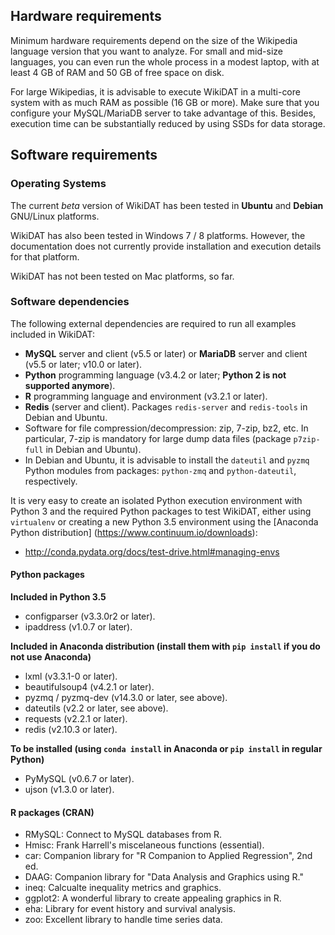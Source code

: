 Hardware requirements
---------------------
Minimum hardware requirements depend on the size of the Wikipedia language
version that you want to analyze. For small and mid-size languages, you can
even run the whole process in a modest laptop, with at least 4 GB of RAM and
50 GB of free space on disk.

For large Wikipedias, it is advisable to execute WikiDAT in a multi-core
system with as much RAM as possible (16 GB or more). Make sure that you 
configure your MySQL/MariaDB server to take advantage of this. Besides, 
execution time can be substantially reduced by using SSDs for data storage.

Software requirements
---------------------
### Operating Systems

The current *beta* version of WikiDAT has been tested in **Ubuntu** and 
**Debian** GNU/Linux platforms.

WikiDAT has also been tested in Windows 7 / 8 platforms. However, the
documentation does not currently provide installation and execution details
for that platform.

WikiDAT has not been tested on Mac platforms, so far.

### Software dependencies

The following external dependencies are required to run all examples included 
in WikiDAT:

* **MySQL** server and client (v5.5 or later) or **MariaDB** server and client 
(v5.5 or later; v10.0 or later).
* **Python** programming language (v3.4.2 or later; **Python 2 is not 
supported anymore**).
* **R** programming language and environment (v3.2.1 or later).
* **Redis** (server and client). Packages `redis-server` and `redis-tools` in 
Debian and Ubuntu.
* Software for file compression/decompression: zip, 7-zip, bz2, etc. In 
particular, 7-zip is mandatory for large dump data files (package `p7zip-full` 
in Debian and Ubuntu).
* In Debian and Ubuntu, it is advisable to install the `dateutil` and `pyzmq`
Python modules from packages: `python-zmq` and `python-dateutil`, respectively.

It is very easy to create an isolated Python execution environment with Python
3 and the required Python packages to test WikiDAT, either using `virtualenv` 
or creating a new Python 3.5 environment using the 
[Anaconda Python distribution] (https://www.continuum.io/downloads):

* http://conda.pydata.org/docs/test-drive.html#managing-envs

#### Python packages
**Included in Python 3.5**
* configparser (v3.3.0r2 or later).
* ipaddress (v1.0.7 or later).

**Included in Anaconda distribution (install them with `pip install` if you do not use Anaconda)**
* lxml (v3.3.1-0 or later).
* beautifulsoup4 (v4.2.1 or later).
* pyzmq / pyzmq-dev (v14.3.0 or later, see above).
* dateutils (v2.2 or later, see above).
* requests (v2.2.1 or later).
* redis (v2.10.3 or later).

**To be installed (using `conda install` in Anaconda or `pip install` in regular Python)**
* PyMySQL (v0.6.7 or later).
* ujson (v1.3.0 or later).

#### R packages (CRAN)
* RMySQL: Connect to MySQL databases from R.
* Hmisc: Frank Harrell's miscelaneous functions (essential).
* car: Companion library for "R Companion to Applied Regression", 2nd ed.
* DAAG: Companion library for "Data Analysis and Graphics using R."
* ineq: Calcualte inequality metrics and graphics.
* ggplot2: A wonderful library to create appealing graphics in R.
* eha: Library for event history and survival analysis.
* zoo: Excellent library to handle time series data. 
